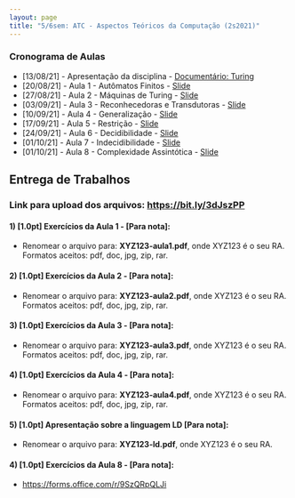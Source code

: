 ```yaml
---
layout: page
title: "5/6sem: ATC - Aspectos Teóricos da Computação (2s2021)"
---
```


### Cronograma de Aulas

- [13/08/21] - Apresentação da disciplina - <a href="https://www.youtube.com/watch?v=x2AXca1kPQk&feature=youtu.be" target="_blank">Documentário: Turing</a>
- [20/08/21] - Aula 1 - Autômatos Finitos - <a href="/atc/Aula1.pdf" target="_blank">Slide</a>
- [27/08/21] - Aula 2 - Máquinas de Turing - <a href="/atc/Aula2.pdf" target="_blank">Slide</a>
- [03/09/21] - Aula 3 - Reconhecedoras e Transdutoras - <a href="/atc/Aula3.pdf" target="_blank">Slide</a>
- [10/09/21] - Aula 4 - Generalização - <a href="/atc/Aula4-Generalizacao.pdf" target="_blank">Slide</a>
- [17/09/21] - Aula 5 - Restrição - <a href="/atc/Aula5-Restricao.pdf" target="_blank">Slide</a>
- [24/09/21] - Aula 6 - Decidibilidade - <a href="/atc/Aula7-Decidibilidade.pdf" target="_blank">Slide</a>
- [01/10/21] - Aula 7 - Indecidibilidade - <a href="/atc/Aula8-Indecidibilidade.pdf" target="_blank">Slide</a>
- [01/10/21] - Aula 8 - Complexidade Assintótica - <a href="/atc/Aula9-ComplAssintotica.pdf" target="_blank">Slide</a>

## Entrega de Trabalhos

### Link para upload dos arquivos: <a href="https://bit.ly/3dJszPP" target="_blank">https://bit.ly/3dJszPP</a>


#### 1) [1.0pt] Exercícios da Aula 1 - [Para nota]:
 - Renomear o arquivo para: **XYZ123-aula1.pdf**, onde XYZ123 é o seu RA. Formatos aceitos: pdf, doc, jpg, zip, rar.

#### 2) [1.0pt] Exercícios da Aula 2 - [Para nota]:
 - Renomear o arquivo para: **XYZ123-aula2.pdf**, onde XYZ123 é o seu RA. Formatos aceitos: pdf, doc, jpg, zip, rar.

#### 3) [1.0pt] Exercícios da Aula 3 - [Para nota]:
 - Renomear o arquivo para: **XYZ123-aula3.pdf**, onde XYZ123 é o seu RA. Formatos aceitos: pdf, doc, jpg, zip, rar.

#### 4) [1.0pt] Exercícios da Aula 4 - [Para nota]:
 - Renomear o arquivo para: **XYZ123-aula4.pdf**, onde XYZ123 é o seu RA. Formatos aceitos: pdf, doc, jpg, zip, rar.

#### 5) [1.0pt]  Apresentação sobre a linguagem LD [Para nota]:
 - Renomear o arquivo para: **XYZ123-ld.pdf**, onde XYZ123 é o seu RA. 

#### 4) [1.0pt] Exercícios da Aula 8 - [Para nota]:
 - <a href="https://forms.office.com/r/9SzQRpQLJi" target="_blank">https://forms.office.com/r/9SzQRpQLJi</a>

<!--
#### 2) [1.0]  Lista 1 (<a href="/atc/ex-mt-enunciado.pdf" target="_blank">link</a>):
 - Renomear o arquivo para: **XYZ123-lista1.pdf**, onde XYZ123 é o seu RA. 

#### 3) [1.0]  Apresentação sobre a linguagem LD:
 - Renomear o arquivo para: **XYZ123-ld.pdf**, onde XYZ123 é o seu RA. 

#### 4) [1.0]  Lista 2 (<a href="/atc/lista2.pdf" target="_blank">link</a>):
 - Renomear o arquivo para: **XYZ123-lista2.pdf**, onde XYZ123 é o seu RA. 

### Prazo de entrega: 26/05 as 19h
-->